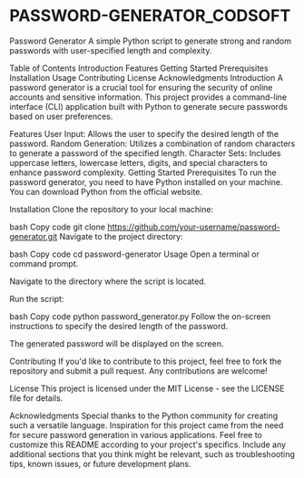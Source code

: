 # PASSWORD-GENERATOR_CODSOFT
Password Generator
A simple Python script to generate strong and random passwords with user-specified length and complexity.

Table of Contents
Introduction
Features
Getting Started
Prerequisites
Installation
Usage
Contributing
License
Acknowledgments
Introduction
A password generator is a crucial tool for ensuring the security of online accounts and sensitive information. This project provides a command-line interface (CLI) application built with Python to generate secure passwords based on user preferences.

Features
User Input: Allows the user to specify the desired length of the password.
Random Generation: Utilizes a combination of random characters to generate a password of the specified length.
Character Sets: Includes uppercase letters, lowercase letters, digits, and special characters to enhance password complexity.
Getting Started
Prerequisites
To run the password generator, you need to have Python installed on your machine. You can download Python from the official website.

Installation
Clone the repository to your local machine:

bash
Copy code
git clone https://github.com/your-username/password-generator.git
Navigate to the project directory:

bash
Copy code
cd password-generator
Usage
Open a terminal or command prompt.

Navigate to the directory where the script is located.

Run the script:

bash
Copy code
python password_generator.py
Follow the on-screen instructions to specify the desired length of the password.

The generated password will be displayed on the screen.

Contributing
If you'd like to contribute to this project, feel free to fork the repository and submit a pull request. Any contributions are welcome!

License
This project is licensed under the MIT License - see the LICENSE file for details.

Acknowledgments
Special thanks to the Python community for creating such a versatile language.
Inspiration for this project came from the need for secure password generation in various applications.
Feel free to customize this README according to your project's specifics. Include any additional sections that you think might be relevant, such as troubleshooting tips, known issues, or future development plans.
